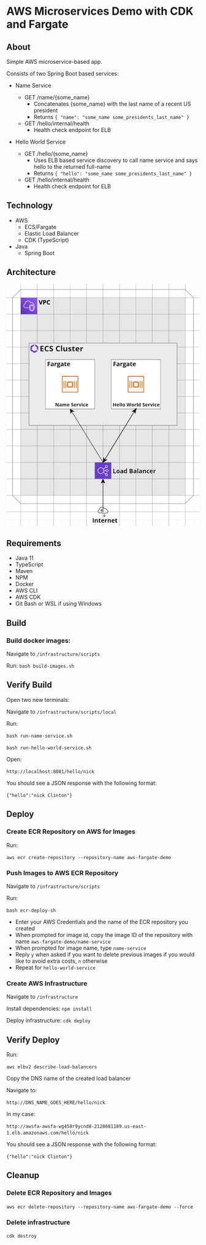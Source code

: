 # AWS Microservices Demo with CDK and Fargate

## About

Simple AWS microservice-based app.  

Consists of two Spring Boot based services:
- Name Service
   - GET /name/{some_name}
      - Concatenates {some_name} with the last name of a recent US president 
      - Returns `{ "name": "some_name some_presidents_last_name" }`   
   - GET /hello/internal/health
      - Health check endpoint for ELB    
      
- Hello World Service
    - GET /hello/{some_name}
      - Uses ELB based service discovery to call name service and says hello to the returned full-name
      - Returns `{ "hello": "some_name some_presidents_last_name" }` 
    - GET /hello/internal/health
      - Health check endpoint for ELB    

## Technology

- AWS
   - ECS/Fargate
   - Elastic Load Balancer
   - CDK (TypeScript) 
- Java
   - Spring Boot
    

## Architecture
<p align="center">
  <img src="assets/architecture.png?raw=true">
</p>
  
## Requirements
- Java 11
- TypeScript
- Maven
- NPM
- Docker
- AWS CLI
- AWS CDK
- Git Bash or WSL if using Windows

## Build

### Build docker images:

Navigate to `/infrastructure/scripts`

Run: `bash build-images.sh`


## Verify Build

Open two new terminals:

Navigate to `/infrastructure/scripts/local`

Run: 

`bash run-name-service.sh`

`bash run-hello-world-service.sh`


Open:

`http://localhost:8081/hello/nick`

You should see a JSON response with the following format:

`{"hello":"nick Clinton"}`


## Deploy

### Create ECR Repository on AWS for Images

Run: 

`aws ecr create-repository --repository-name aws-fargate-demo`


### Push Images to AWS ECR Repository

Navigate to `/infrastructure/scripts`

Run: 

`bash ecr-deploy-sh`

- Enter your AWS Credentials and the name of the ECR repository you created
- When prompted for image id, copy the image ID of the repository with name `aws-fargate-demo/name-service`
- When prompted for image name, type `name-service`
- Reply `y` when asked if you want to delete previous images if you would like to avoid extra costs, `n` otherwise
- Repeat for `hello-world-service`


### Create AWS Infrastructure

Navigate to `/infrastructure`

Install dependencies: `npm install`

Deploy infrastructure: `cdk deploy`


## Verify Deploy

Run:

`aws elbv2 describe-load-balancers`

Copy the DNS name of the created load balancer

Navigate to:

`http://DNS_NAME_GOES_HERE/hello/nick`

In my case:

`http://awsfa-awsfa-wg458r9ycnd8-2128681189.us-east-1.elb.amazonaws.com/hello/nick`

You should see a JSON response with the following format:

`{"hello":"nick Clinton"}`


## Cleanup

### Delete ECR Repository and Images

`aws ecr delete-repository --repository-name aws-fargate-demo --force`

### Delete infrastructure

`cdk destroy`
